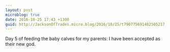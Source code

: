 ```yaml
---
layout: post
microblog: true
date: 2016-10-25 17:43 +1300
guid: http://JacksonOfTrades.micro.blog/2016/10/25/t790775691482505217.html
---
```

Day 5 of feeding the baby calves for my parents: I have been accepted as their new god.
